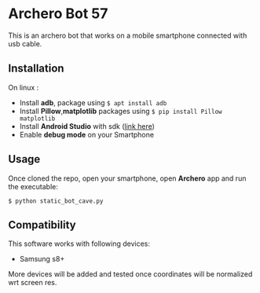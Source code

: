 # Archero Bot 57
This is an archero bot that works on a mobile smartphone connected with usb cable.

## Installation
On linux :
- Install __adb__, package using `$ apt install adb`
- Install __Pillow__,__matplotlib__ packages using `$ pip install Pillow matplotlib`
- Install __Android Studio__ with sdk ([link here](https://developer.android.com/studio))
- Enable __debug mode__ on your Smartphone

## Usage
Once cloned the repo, open your smartphone, open __Archero__ app and run the executable:

```console
$ python static_bot_cave.py
```

## Compatibility
This software works with following devices:
- Samsung s8+

More devices will be added and tested once coordinates will be normalized wrt screen res.